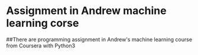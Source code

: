 # Assignment in Andrew machine learning corse

##There are programming assignment in Andrew's machine learning course from Coursera with Python3
